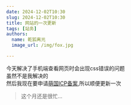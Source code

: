 ```yaml
---
date: 2024-12-02T10:30
slug: 2024-12-02T10:30
title: 网站的一次更新
tags: [站务]
authors:
  name: 乾狐离光
  image_url: /img/fox.jpg

---
```


今天解决了手机端查看网页时会出现css错误的问题<br />虽然不是我解决的<br />然后我现在要申请[萌国ICP备案](https://icp.gov.moe/),所以顺便更新一次

> 这个月还是很忙...
